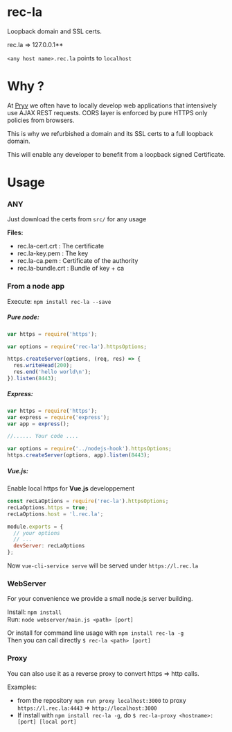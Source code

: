 # rec-la

Loopback domain and SSL certs. 

rec.la => 127.0.0.1**

`<any host name>.rec.la` points to `localhost`

# Why ?

At [Pryv](http://pryv.com) we often have to locally develop web applications that intensively use AJAX REST requests. CORS layer is enforced by pure HTTPS only policies from browsers.

This is why we refurbished a domain and its SSL certs to a full loopback domain.

This will enable any developer to benefit from a loopback signed Certificate.

# Usage

### ANY

Just download the certs from `src/` for any usage

**Files:** 

- rec.la-cert.crt : The certificate
- rec.la-key.pem : The key
- rec.la-ca.pem : Certificate of the authority
- rec.la-bundle.crt
: Bundle of key + ca

### From a node app

Execute:
`npm install rec-la --save`

##### Pure node:

```javascript  
var https = require('https');

var options = require('rec-la').httpsOptions;

https.createServer(options, (req, res) => {
  res.writeHead(200);
  res.end('hello world\n');
}).listen(8443);
```

##### Express:

```javascript
var https = require('https');
var express = require('express');
var app = express();

//...... Your code ....

var options = require('../nodejs-hook').httpsOptions;
https.createServer(options, app).listen(8443);

```

##### Vue.js:

Enable local https for **Vue.js** developpement

```javascript
const recLaOptions = require('rec-la').httpsOptions;
recLaOptions.https = true;
recLaOptions.host = 'l.rec.la';

module.exports = {
  // your options
  // ...
  devServer: recLaOptions
};
```

Now `vue-cli-service serve` will be served under `https://l.rec.la`

### WebServer

For your convenience we provide a small node.js server building.

Install: `npm install`  
Run: `node webserver/main.js <path> [port]`

Or install for command line usage with `npm install rec-la -g`  
Then you can call directly `$ rec-la <path> [port]`

### Proxy 

You can also use it as a reverse proxy to convert https => http calls. 

Examples: 
  - from the repository `npm run proxy localhost:3000` to proxy `https://l.rec.la:4443` => `http://localhost:3000`
  - If install with `npm install rec-la -g`, do `$ rec-la-proxy <hostname>:[port] [local port]`
